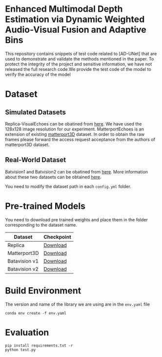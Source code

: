 # Enhanced Multimodal Depth Estimation via Dynamic Weighted Audio-Visual Fusion and Adaptive Bins

This repository contains snippets of test code related to [AD-UNet] that are used to demonstrate and validate the methods mentioned in the paper. To protect the integrity of the project and sensitive information, we have not released the full research code.We provide the test code of the model to verify the accuracy of the model

# Dataset
## Simulated Datasets
Replica-VisualEchoes can be obatined from  [here](https://github.com/facebookresearch/VisualEchoes). We have used the 128x128 image resolution for our experiment.
MatterportEchoes is an extension of existing [matterport3D](https://niessner.github.io/Matterport/) dataset. In order to obtain the raw frames please forward the access request acceptance from the authors of matterport3D dataset.

## Real-World Dataset
Batvision1 and Batvision2 can be obatined from [here](https://cloud.minesparis.psl.eu/index.php/s/qurl3oySgTmT85M). More information about these two datasets can be obtained [here](https://amandinebtto.github.io/Batvision-Dataset/).

You need to modify the dataset path in each `config.yml` folder.
# Pre-trained Models

You need to download pre trained weights and place them in the folder corresponding to the dataset name.

| Dataset | Checkpoint|
|----------|----------|
| Replica| [Download](https://drive.google.com/drive/folders/1HnX8Lq2Bu87eObwdoSiR2zApH22Fa8d9?usp=drive_link)|
| Matterport3D| [Download](https://drive.google.com/drive/folders/1r2f2lSBoKKkAHAcXASdFTWUsaMKof0vc?usp=drive_link) |
|Batavision v1|[Download](https://drive.google.com/drive/folders/13vDIFtQLYMKdylaXyLZS1iaswQz8If1U?usp=drive_link)|
|Batavision v2|[Download](https://drive.google.com/drive/folders/1F9fAdYjKNhx5PnRS7cOP8iNSIh2WeRBN?usp=drive_link)|


# Build Environment
The version and name of the library we are using are in the `env.yaml` file
```
conda env create -f env.yaml
```

# Evaluation

```
pip install requirements.txt -r
python test.py
```